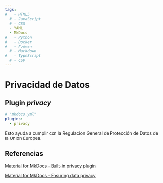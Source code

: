 ```yaml
---
tags:
#   - HTML5
  # - JavaScript
  # - CSS
  - YAML
  - MkDocs
#   - Python
#   - Docker
#   - Podman
  # - Markdown
#   - TypeScript
  # - CSV
---
```



# Privacidad de Datos



## Plugin *privacy*

``` yaml title="Plugin privacy"
# "mkdocs.yml"
plugins:
  - privacy
```

Esto ayuda a cumplir con la Regulacion General de Protección de Datos de la Unión Europea.







## Referencias

[Material for MkDocs - Built-in privacy plugin](https://squidfunk.github.io/mkdocs-material/plugins/privacy/)

[Material for MkDocs - Ensuring data privacy](https://squidfunk.github.io/mkdocs-material/setup/ensuring-data-privacy/)